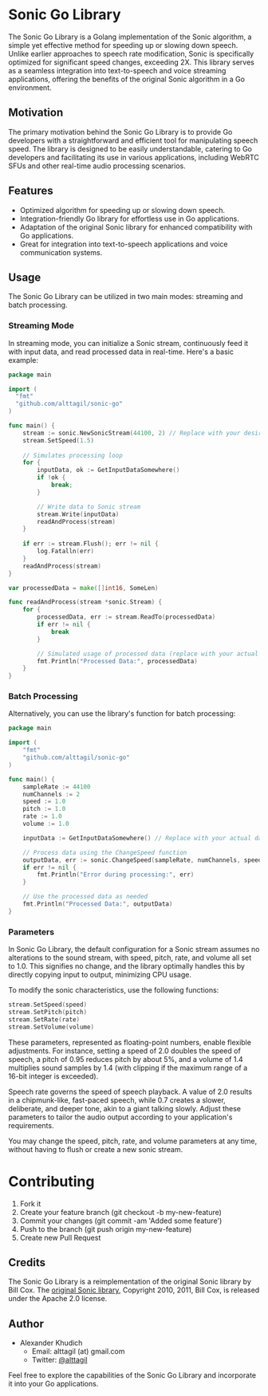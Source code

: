 # Sonic Go Library

The Sonic Go Library is a Golang implementation of the Sonic algorithm, a simple yet effective method for speeding up or slowing down speech. Unlike earlier approaches to speech rate modification, Sonic is specifically optimized for significant speed changes, exceeding 2X. This library serves as a seamless integration into text-to-speech and voice streaming applications, offering the benefits of the original Sonic algorithm in a Go environment.

## Motivation

The primary motivation behind the Sonic Go Library is to provide Go developers with a straightforward and efficient tool for manipulating speech speed. The library is designed to be easily understandable, catering to Go developers and facilitating its use in various applications, including WebRTC SFUs and other real-time audio processing scenarios.

## Features

- Optimized algorithm for speeding up or slowing down speech.
- Integration-friendly Go library for effortless use in Go applications.
- Adaptation of the original Sonic library for enhanced compatibility with Go applications.
- Great for integration into text-to-speech applications and voice communication systems.

## Usage

The Sonic Go Library can be utilized in two main modes: streaming and batch processing.

### Streaming Mode

In streaming mode, you can initialize a Sonic stream, continuously feed it with input data, and read processed data in real-time. Here's a basic example:

```go
package main

import (
  "fmt"
  "github.com/alttagil/sonic-go"
)

func main() {
	stream := sonic.NewSonicStream(44100, 2) // Replace with your desired sample rate and number of channels
	stream.SetSpeed(1.5)
	
	// Simulates processing loop
	for {
		inputData, ok := GetInputDataSomewhere()
		if !ok {
			break;
		}

		// Write data to Sonic stream
		stream.Write(inputData)
		readAndProcess(stream)
	}
	
	if err := stream.Flush(); err != nil {
		log.Fatalln(err)
	}
	readAndProcess(stream)
}

var processedData = make([]int16, SomeLen)

func readAndProcess(stream *sonic.Stream) {
	for {
		processedData, err := stream.ReadTo(processedData)
		if err != nil {
			break
		}

		// Simulated usage of processed data (replace with your actual usage)
		fmt.Println("Processed Data:", processedData)
	}
}
```

### Batch Processing
Alternatively, you can use the library's function for batch processing:

```go
package main

import (
	"fmt"
	"github.com/alttagil/sonic-go"
)

func main() {
	sampleRate := 44100
	numChannels := 2
	speed := 1.0
	pitch := 1.0
	rate := 1.0
	volume := 1.0

	inputData := GetInputDataSomewhere() // Replace with your actual data

	// Process data using the ChangeSpeed function
	outputData, err := sonic.ChangeSpeed(sampleRate, numChannels, speed, pitch, rate, volume, inputData)
	if err != nil {
		fmt.Println("Error during processing:", err)
	}

	// Use the processed data as needed
	fmt.Println("Processed Data:", outputData)
}
```

### Parameters

In Sonic Go Library, the default configuration for a Sonic stream assumes no alterations to the sound stream, with speed, pitch, rate, and volume all set to 1.0. This signifies no change, and the library optimally handles this by directly copying input to output, minimizing CPU usage.

To modify the sonic characteristics, use the following functions:

```go
stream.SetSpeed(speed)
stream.SetPitch(pitch)
stream.SetRate(rate)
stream.SetVolume(volume)
```

These parameters, represented as floating-point numbers, enable flexible adjustments. For instance, setting a speed of 2.0 doubles the speed of speech, a pitch of 0.95 reduces pitch by about 5%, and a volume of 1.4 multiplies sound samples by 1.4 (with clipping if the maximum range of a 16-bit integer is exceeded).

Speech rate governs the speed of speech playback. A value of 2.0 results in a chipmunk-like, fast-paced speech, while 0.7 creates a slower, deliberate, and deeper tone, akin to a giant talking slowly. Adjust these parameters to tailor the audio output according to your application's requirements.

You may change the speed, pitch, rate, and volume parameters at any time, without having to flush or create a new sonic stream.

# Contributing

1. Fork it
2. Create your feature branch (git checkout -b my-new-feature)
3. Commit your changes (git commit -am 'Added some feature')
4. Push to the branch (git push origin my-new-feature)
5. Create new Pull Request

## Credits

The Sonic Go Library is a reimplementation of the original Sonic library by Bill Cox.  The [original Sonic library](https://github.com/waywardgeek/sonic.git), Copyright 2010, 2011, Bill Cox, is released under the Apache 2.0 license.

## Author

- Alexander Khudich
    - Email: alttagil (at) gmail.com
    - Twitter: [@alttagil](https://twitter.com/alttagil)

Feel free to explore the capabilities of the Sonic Go Library and incorporate it into your Go applications.